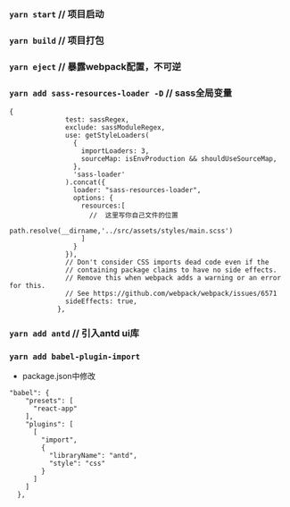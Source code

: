 ### `yarn start`  // 项目启动

### `yarn build`  // 项目打包

### `yarn eject`  // 暴露webpack配置，不可逆

### `yarn add sass-resources-loader -D` //  sass全局变量
```
{
              test: sassRegex,
              exclude: sassModuleRegex,
              use: getStyleLoaders(
                {
                  importLoaders: 3,
                  sourceMap: isEnvProduction && shouldUseSourceMap,
                },
                'sass-loader'
              ).concat({
                loader: "sass-resources-loader",
                options: {
                  resources:[
                    //  这里写你自己文件的位置
                    path.resolve(__dirname,'../src/assets/styles/main.scss')
                  ]
                }
              }),
              // Don't consider CSS imports dead code even if the
              // containing package claims to have no side effects.
              // Remove this when webpack adds a warning or an error for this.
              // See https://github.com/webpack/webpack/issues/6571
              sideEffects: true,
            },
```

### `yarn add antd`  // 引入antd ui库
### `yarn add babel-plugin-import`
+ package.json中修改
```
"babel": {
    "presets": [
      "react-app"
    ],
    "plugins": [
      [
        "import",
        {
          "libraryName": "antd",
          "style": "css"
        }
      ]
    ]
  },
```
